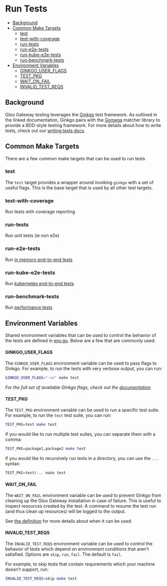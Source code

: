# Run Tests
- [Background](#background)
- [Common Make Targets](#common-make-targets)
  - [test](#test)
  - [test-with-coverage](#test-with-coverage)
  - [run-tests](#run-tests)
  - [run-e2e-tests](#run-e2e-tests)
  - [run-kube-e2e-tests](#run-kube-e2e-tests)
  - [run-benchmark-tests](#run-benchmark-tests)
- [Environment Variables](#environment-variables)
  - [GINKGO_USER_FLAGS](#ginkgo_user_flags)
  - [TEST_PKG](#test_pkg)
  - [WAIT_ON_FAIL](#wait_on_fail)
  - [INVALID_TEST_REQS](#invalid_test_reqs)

## Background
Gloo Gateway testing leverages the [Ginkgo](https://onsi.github.io/ginkgo/) test framework. As outlined in the linked documentation, Ginkgo pairs with the [Gomega](https://onsi.github.io/gomega/) matcher library to provide a BDD-style testing framework. For more details about how to write tests, check out our [writing tests docs](writing-tests.md).

## Common Make Targets
There are a few common make targets that can be used to run tests

### test
The `test` target provides a wrapper around invoking `ginkgo` with a set of useful flags. This is the base target that is used by all other test targets.

### test-with-coverage
Run tests with coverage reporting

### run-tests
Run unit tests (ie non e2e)

### run-e2e-tests
Run [in memory end-to-end tests](e2e-tests.md)

### run-kube-e2e-tests
Run [kubernetes end-to-end tests](kube-e2e-tests.md)

### run-benchmark-tests
Run [performance tests](performance-tests.md)


## Environment Variables
Shared environment variables that can be used to control the behavior of the tests are defined in [env.go](/test/testutils/env.go). Below are a few that are commonly used:

#### GINKGO_USER_FLAGS
The `GINKGO_USER_FLAGS` environment variable can be used to pass flags to Ginkgo. For example, to run the tests with very verbose output, you can run:
```bash
GINKGO_USER_FLAGS="-vv" make test
````
*For the full set of available Ginkgo flags, check out the [documentation](https://onsi.github.io/ginkgo/#ginkgo-cli-overview)*

#### TEST_PKG
The `TEST_PKG` environment variable can be used to run a specific test suite. For example, to run the `test` test suite, you can run:
```bash
TEST_PKG=test make test
```

If you would like to run multiple test suites, you can separate them with a comma:
```bash
TEST_PKG=package1,package2 make test
```

If you would like to recursively run tests in a directory, you can use the `...` syntax:
```bash
TEST_PKG=test/... make test
```

#### WAIT_ON_FAIL
The `WAIT_ON_FAIL` environment variable can be used to prevent Ginkgo from cleaning up the Gloo Gateway installation in case of failure. This is useful to inspect resources created by the test. A command to resume the test run (and thus clean up resources) will be logged to the output.

See [the definition](/test/testutils/env.go) for more details about when it can be used.

#### INVALID_TEST_REQS
The `INVALID_TEST_REQS` environment variable can be used to control the behavior of tests which depend on environment conditions that aren't satisfied. Options are `skip`, `run`, `fail`. The default is `fail`.

For example, to skip tests that contain requirements which your machine doesn't support, run:
```bash
INVALID_TEST_REQS=skip make test
```